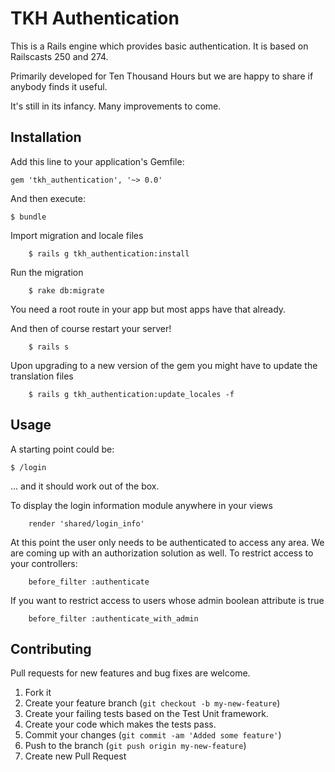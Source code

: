 # TKH Authentication

This is a Rails engine which provides basic authentication. It is based on Railscasts 250 and 274.

Primarily developed for Ten Thousand Hours but we are happy to share if anybody finds it useful.

It's still in its infancy. Many improvements to come.

## Installation

Add this line to your application's Gemfile:

    gem 'tkh_authentication', '~> 0.0'

And then execute:

    $ bundle

Import migration and locale files

		$ rails g tkh_authentication:install
		
Run the migration

		$ rake db:migrate
		
You need a root route in your app but most apps have that already.

And then of course restart your server!

		$ rails s
		
Upon upgrading to a new version of the gem you might have to update the translation files

		$ rails g tkh_authentication:update_locales -f


## Usage


A starting point could be:

    $ /login

... and it should work out of the box.

To display the login information module anywhere in your views

		render 'shared/login_info'
		
At this point the user only needs to be authenticated to access any area. We are coming up with an authorization solution as well. To restrict access to your controllers:

		before_filter :authenticate
		
If you want to restrict access to users whose admin boolean attribute is true

		before_filter :authenticate_with_admin


## Contributing

Pull requests for new features and bug fixes are welcome.

1. Fork it
2. Create your feature branch (`git checkout -b my-new-feature`)
3. Create your failing tests based on the Test Unit framework.
4. Create your code which makes the tests pass.
5. Commit your changes (`git commit -am 'Added some feature'`)
6. Push to the branch (`git push origin my-new-feature`)
7. Create new Pull Request
